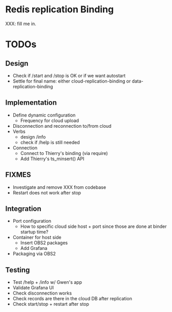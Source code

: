 # Redis replication Binding

XXX: fill me in.

# TODOs

## Design

* Check if /start and /stop is OK or if we want autostart
* Settle for final name: either cloud-replication-binding or data-replication-binding
  
## Implementation

* Define dynamic configuration
  * Frequency for cloud upload
* Disconnection and reconnection to/from cloud
* Verbs
  * design /info
  * check if /help is still needed
* Connection
  * Connect to Thierry's binding (via require)
  * Add Thierry's ts_minsert() API

## FIXMES

* Investigate and remove XXX from codebase
* Restart does not work after stop

## Integration

* Port configuration
  * How to specific cloud side host + port since those are done at binder startup time?
* Container for host side
  * Insert OBS2 packages
  * Add Grafana
* Packaging via OBS2

## Testing

  * Test /help + /info w/ Gwen's app
  * Validate Grafana UI
  * Check disconnection works
  * Check records are there in the cloud DB after replication
  * Check start/stop + restart after stop
